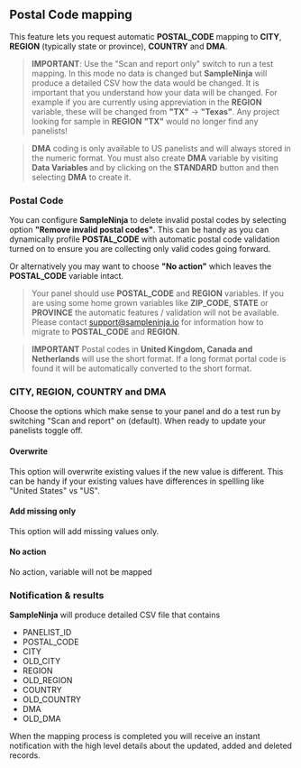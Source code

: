 ## Postal Code mapping

This feature lets you request automatic **POSTAL_CODE** mapping to **CITY**, **REGION** (typically state or province), **COUNTRY** and **DMA**.

> **IMPORTANT**: Use the "Scan and report only" switch to run a test mapping. In this mode no data is changed but **SampleNinja** will produce a detailed CSV how the data would be changed. It is important that you understand how your data will be changed. For example if you are currently using appreviation in the **REGION** variable, these will be changed from **"TX"** -> **"Texas"**. Any project looking for sample in **REGION** **"TX"** would no longer find any panelists!

> **DMA** coding is only available to US panelists and will always stored in the numeric format. You must also create **DMA** variable by visiting **Data Variables** and by clicking on the **STANDARD** button and then selecting **DMA** to create it.

### Postal Code

You can configure **SampleNinja** to delete invalid postal codes by selecting option **"Remove invalid postal codes"**. This can be handy as you can dynamically profile **POSTAL_CODE** with automatic postal code validation turned on to ensure you are collecting only valid codes going forward.

Or alternatively you may want to choose **"No action"** which leaves the **POSTAL_CODE** variable intact.

> Your panel should use **POSTAL_CODE** and **REGION** variables. If you are using some home grown variables like **ZIP_CODE**, **STATE** or **PROVINCE** the automatic features / validation will not be available. Please contact support@sampleninja.io for information how to migrate to **POSTAL_CODE** and **REGION**.

> **IMPORTANT** Postal codes in **United Kingdom, Canada and Netherlands** will use the short format. If a long format portal code is found it will be automatically converted to the short format.

### CITY, REGION, COUNTRY and DMA

Choose the options which make sense to your panel and do a test run by switching "Scan and report" on (default). When ready to update your panelists toggle off.

#### Overwrite
This option will overwrite existing values if the new value is different. This can be handy if your existing values have differences in spellling like "United States" vs "US".

#### Add missing only
This option will add missing values only.

#### No action
No action, variable will not be mapped

### Notification & results

**SampleNinja** will produce detailed CSV file that contains

- PANELIST_ID
- POSTAL_CODE
- CITY
- OLD_CITY
- REGION
- OLD_REGION
- COUNTRY
- OLD_COUNTRY
- DMA
- OLD_DMA

When the mapping process is completed you will receive an instant notification with the high level details about the updated, added and deleted records.

